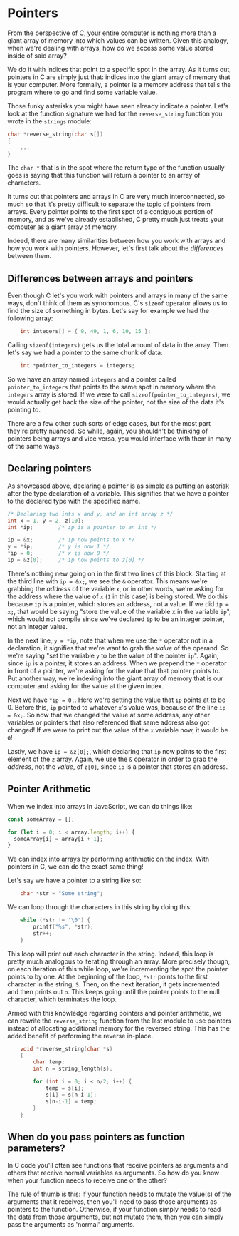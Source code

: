 # Pointers

From the perspective of C, your entire computer is nothing more than a giant array of memory into which values can be written. Given this analogy, when we're dealing with arrays, how do we access some value stored inside of said array?

We do it with indices that point to a specific spot in the array. As it turns out, pointers in C are simply just that: indices into the giant array of memory that is your computer. More formally, a pointer is a memory address that tells the program where to go and find some variable value.

Those funky asterisks you might have seen already indicate a pointer. Let's look at the function signature we had for the `reverse_string` function you wrote in the `strings` module:

```c
char *reverse_string(char s[])
{
    ...
}
```

The `char *` that is in the spot where the return type of the function usually goes is saying that this function will return a pointer to an array of characters.

It turns out that pointers and arrays in C are very much interconnected, so much so that it's pretty difficult to separate the topic of pointers from arrays. Every pointer points to the first spot of a contiguous portion of memory, and as we've already established, C pretty much just treats your computer as a giant array of memory.

Indeed, there are many similarities between how you work with arrays and how you work with pointers. However, let's first talk about the _differences_ between them.

## Differences between arrays and pointers

Even though C let's you work with pointers and arrays in many of the same ways, don't think of them as synonomous. C's `sizeof` operator allows us to find the size of something in bytes. Let's say for example we had the following array:

```c
    int integers[] = { 9, 49, 1, 6, 10, 15 };
```

Calling `sizeof(integers)` gets us the total amount of data in the array. Then let's say we had a pointer to the same chunk of data:

```c
    int *pointer_to_integers = integers;
```

So we have an array named `integers` and a pointer called `pointer_to_integers` that points to the same spot in memory where the `integers` array is stored. If we were to call `sizeof(pointer_to_integers)`, we would actually get back the size of the pointer, not the size of the data it's pointing to.

There are a few other such sorts of edge cases, but for the most part they're pretty nuanced. So while, again, you shouldn't be thinking of pointers being arrays and vice versa, you would interface with them in many of the same ways.

## Declaring pointers

As showcased above, declaring a pointer is as simple as putting an asterisk after the type declaration of a variable. This signifies that we have a pointer to the declared type with the specified name.

```c
/* Declaring two ints x and y, and an int array z */
int x = 1, y = 2, z[10];
int *ip;        /* ip is a pointer to an int */

ip = &x;        /* ip now points to x */
y = *ip;        /* y is now 1 */
*ip = 0;        /* x is now 0 */
ip = &z[0];     /* ip now points to z[0] */
```

There's nothing new going on in the first two lines of this block. Starting at the third line with `ip = &x;`, we see the `&` operator. This means we're grabbing the _address_ of the variable `x`, or in other words, we're asking for the address where the value of `x` (`1` in this case) is being stored. We do this because `ip` is a pointer, which stores an address, not a value. If we did `ip = x;`, that would be saying "store the value of the variable x in the variable `ip`", which would not compile since we've declared `ip` to be an integer pointer, not an integer value.

In the next line, `y = *ip`, note that when we use the `*` operator not in a declaration, it signifies that we're want to grab the _value_ of the operand. So we're saying "set the variable `y` to be the value of the pointer `ip`". Again, since `ip` is a pointer, it stores an address. When we prepend the `*` operator in front of a pointer, we're asking for the value that that pointer points to. Put another way, we're indexing into the giant array of memory that is our computer and asking for the value at the given index.

Next we have `*ip = 0;`. Here we're setting the value that `ip` points at to be 0. Before this, `ip` pointed to whatever `x`'s value was, because of the line `ip = &x;`. So now that we changed the value at some address, any other variables or pointers that also referenced that same address also got changed! If we were to print out the value of the `x` variable now, it would be `0`!

Lastly, we have `ip = &z[0];`, which declaring that `ip` now points to the first element of the `z` array. Again, we use the `&` operator in order to grab the _address_, not the _value_, of `z[0]`, since `ip` is a pointer that stores an address.

## Pointer Arithmetic

When we index into arrays in JavaScript, we can do things like:

```javascript
const someArray = [];

for (let i = 0; i < array.length; i++) {
  someArray[i] = array[i + 1];
}
```

We can index into arrays by performing arithmetic on the index. With pointers in C, we can do the exact same thing!

Let's say we have a pointer to a string like so:

```c
    char *str = "Some string";
```

We can loop through the characters in this string by doing this:

```c
    while (*str != '\0') {
        printf("%s", *str);
        str++;
    }
```

This loop will print out each character in the string. Indeed, this loop is pretty much analogous to iterating through an array. More precisely though, on each iteration of this while loop, we're incrementing the spot the pointer points to by one. At the beginning of the loop, `*str` points to the first character in the string, `S`. Then, on the next iteration, it gets incremented and then prints out `o`. This keeps going until the pointer points to the null character, which terminates the loop.

Armed with this knowledge regarding pointers and pointer arithmetic, we can rewrite the `reverse_string` function from the last module to use pointers instead of allocating additional memory for the reversed string. This has the added benefit of performing the reverse in-place.

```c
    void *reverse_string(char *s)
    {
        char temp;
        int n = string_length(s);

        for (int i = 0; i < n/2; i++) {
            temp = s[i];
            s[i] = s[n-i-1];
            s[n-i-1] = temp;
        }
    }
```

## When do you pass pointers as function parameters?

In C code you'll often see functions that receive pointers as arguments and others that receive normal variables as arguments. So how do you know when your function needs to receive one or the other?

The rule of thumb is this: if your function needs to mutate the value(s) of the arguments that it receives, then you'll need to pass those arguments as pointers to the function. Otherwise, if your function simply needs to read the data from those arguments, but not mutate them, then you can simply pass the arguments as 'normal' arguments.
